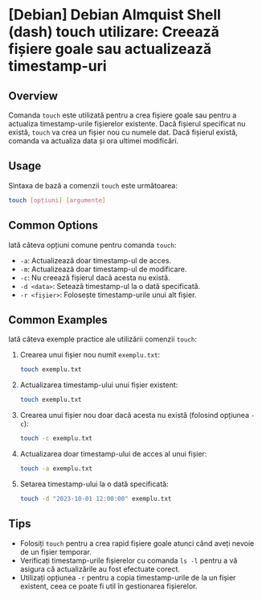 # [Debian] Debian Almquist Shell (dash) touch utilizare: Creează fișiere goale sau actualizează timestamp-uri

## Overview
Comanda `touch` este utilizată pentru a crea fișiere goale sau pentru a actualiza timestamp-urile fișierelor existente. Dacă fișierul specificat nu există, `touch` va crea un fișier nou cu numele dat. Dacă fișierul există, comanda va actualiza data și ora ultimei modificări.

## Usage
Sintaxa de bază a comenzii `touch` este următoarea:

```bash
touch [opțiuni] [argumente]
```

## Common Options
Iată câteva opțiuni comune pentru comanda `touch`:

- `-a`: Actualizează doar timestamp-ul de acces.
- `-m`: Actualizează doar timestamp-ul de modificare.
- `-c`: Nu creează fișierul dacă acesta nu există.
- `-d <data>`: Setează timestamp-ul la o dată specificată.
- `-r <fișier>`: Folosește timestamp-urile unui alt fișier.

## Common Examples
Iată câteva exemple practice ale utilizării comenzii `touch`:

1. Crearea unui fișier nou numit `exemplu.txt`:

    ```bash
    touch exemplu.txt
    ```

2. Actualizarea timestamp-ului unui fișier existent:

    ```bash
    touch exemplu.txt
    ```

3. Crearea unui fișier nou doar dacă acesta nu există (folosind opțiunea `-c`):

    ```bash
    touch -c exemplu.txt
    ```

4. Actualizarea doar timestamp-ului de acces al unui fișier:

    ```bash
    touch -a exemplu.txt
    ```

5. Setarea timestamp-ului la o dată specificată:

    ```bash
    touch -d "2023-10-01 12:00:00" exemplu.txt
    ```

## Tips
- Folosiți `touch` pentru a crea rapid fișiere goale atunci când aveți nevoie de un fișier temporar.
- Verificați timestamp-urile fișierelor cu comanda `ls -l` pentru a vă asigura că actualizările au fost efectuate corect.
- Utilizați opțiunea `-r` pentru a copia timestamp-urile de la un fișier existent, ceea ce poate fi util în gestionarea fișierelor.